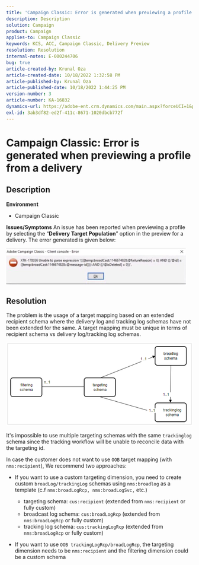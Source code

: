 ```yaml
---
title: 'Campaign Classic: Error is generated when previewing a profile from a delivery'
description: Description
solution: Campaign
product: Campaign
applies-to: Campaign Classic
keywords: KCS, ACC, Campaign Classic, Delivery Preview
resolution: Resolution
internal-notes: E-000244706
bug: true
article-created-by: Krunal Oza
article-created-date: 10/18/2022 1:32:58 PM
article-published-by: Krunal Oza
article-published-date: 10/18/2022 1:44:25 PM
version-number: 3
article-number: KA-16832
dynamics-url: https://adobe-ent.crm.dynamics.com/main.aspx?forceUCI=1&pagetype=entityrecord&etn=knowledgearticle&id=87df405c-e94e-ed11-bba2-00224808679b
exl-id: 3ab3df82-ed2f-411c-8671-1020dbcb772f
---
```

# Campaign Classic: Error is generated when previewing a profile from a delivery

## Description

<b>Environment</b>
- Campaign Classic



<b>Issues/Symptoms</b>
An issue has been reported when previewing a profile by selecting the “<b>Delivery Target Population</b>” option in the preview for a delivery. The error generated is given below:

![](assets/___88df405c-e94e-ed11-bba2-00224808679b___.jpeg)




## Resolution


The problem is the usage of a target mapping based on an extended recipient schema where the delivery log and tracking log schemas have not been extended for the same. A target mapping must be unique in terms of recipient schema vs delivery log/tracking log schemas.

![](assets/3ec555a6-30d1-ec11-a7b5-0022480a8d10.png)

It's impossible to use multiple targeting schemas with the same `trackinglog` schema since the tracking workflow will be unable to reconcile data with the targeting id.

In case the customer does not want to use `OOB` target mapping (with `nms:recipient`), We recommend two approaches:

- If you want to use a custom targeting dimension, you need to create custom `broadLog/trackingLog` schemas using `nms:broadlog` as a template (c.f `nms:broadLogRcp, nms:broadLogSvc,` etc.)

    - targeting schema: `cus:recipient` (extended from `nms:recipient` or fully custom)
    - broadcast log schema: `cus:broadLogRcp` (extended from `nms:broadLogRcp` or fully custom)
    - tracking log schema: `cus:trackingLogRcp` (extended from `nms:broadLogRcp` or fully custom)
- If you want to use `OOB trackingLogRcp/broadLogRcp`, the targeting dimension needs to be `nms:recipient` and the filtering dimension could be a custom schema
